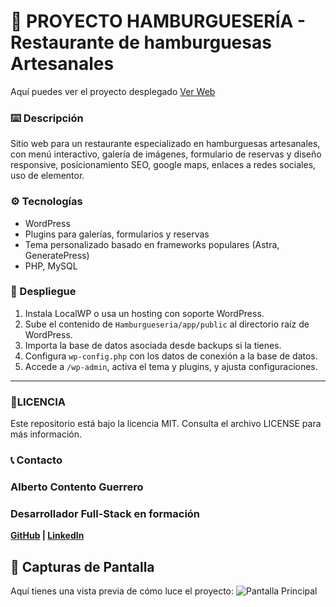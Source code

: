 # 🍔 PROYECTO HAMBURGUESERÍA - Restaurante de hamburguesas Artesanales
Aquí puedes ver el proyecto desplegado [Ver Web](https://burguerconten.pruebas-alberto.online/)

### ⌨️ Descripción  
Sitio web para un restaurante especializado en hamburguesas artesanales, con menú interactivo, galería de imágenes, formulario de reservas y diseño responsive, posicionamiento SEO, google maps, enlaces a redes sociales, uso de elementor.

### ⚙️ Tecnologías  
- WordPress  
- Plugins para galerías, formularios y reservas  
- Tema personalizado basado en frameworks populares (Astra, GeneratePress)  
- PHP, MySQL  

### 🚀 Despliegue  
1. Instala LocalWP o usa un hosting con soporte WordPress.  
2. Sube el contenido de `Hamburgueseria/app/public` al directorio raíz de WordPress.  
3. Importa la base de datos asociada desde backups si la tienes.  
4. Configura `wp-config.php` con los datos de conexión a la base de datos.  
5. Accede a `/wp-admin`, activa el tema y plugins, y ajusta configuraciones.  

---

### 📄LICENCIA
Este repositorio está bajo la licencia MIT. Consulta el archivo LICENSE para más información.

### 📞 Contacto
### Alberto Contento Guerrero
### Desarrollador Full-Stack en formación
**[GitHub](https://github.com/AlbertoContento) | [LinkedIn](https://www.linkedin.com/in/alberto-contento-guerrero/)**

## 🎨 Capturas de Pantalla 
Aquí tienes una vista previa de cómo luce el proyecto:
![Pantalla Principal](https://github.com/AlbertoContento/Instagram/blob/main/assets/Captura%20de%20pantalla.png)
